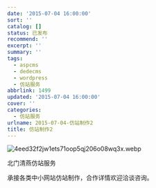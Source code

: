 ```yaml
---
date: '2015-07-04 16:00:00'
sort: ''
catalog: []
status: 已发布
recommend: ''
excerpt: ''
summary: ''
tags:
  - aspcms
  - dedecms
  - wordpress
  - 仿站服务
abbrlink: 1499
updated: '2015-07-04 16:00:00'
cover: ''
categories:
  - 仿站服务
urlname: 2015-07-04-仿站制作2
title: 仿站制作2
---
```


![4eed32f2jw1ets71oop5qj206o08wq3x.webp](https://image.bmqy.net/upload/4eed32f2jw1ets71oop5qj206o08wq3x.webp)


北门清燕仿站服务


承接各类中小网站仿站制作，合作详情欢迎洽谈咨询。

